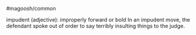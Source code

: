 #magoosh/common

impudent (adjective): improperly forward or bold 
In an impudent move, the defendant spoke out of order to say terribly insulting things to the judge. 
